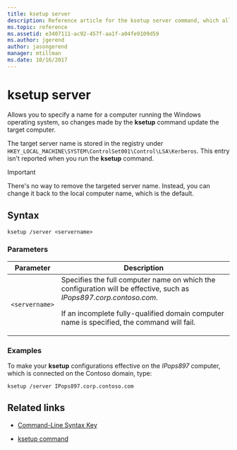 ```yaml
---
title: ksetup server
description: Reference article for the ksetup server command, which allows you to specify a name for a computer running the Windows operating system, so changes made by the ksetup command update the target computer.
ms.topic: reference
ms.assetid: e3407111-ac92-457f-aa1f-a04fe9109d59
ms.author: jgerend
author: jasongerend
manager: mtillman
ms.date: 10/16/2017
---
```


# ksetup server

Allows you to specify a name for a computer running the Windows operating system, so changes made by the **ksetup** command update the target computer.

The target server name is stored in the registry under `HKEY_LOCAL_MACHINE\SYSTEM\ControlSet001\Control\LSA\Kerberos`. This entry isn't reported when you run the **ksetup** command.

> [!IMPORTANT]
> There's no way to remove the targeted server name. Instead, you can change it back to the local computer name, which is the default.

## Syntax

```
ksetup /server <servername>
```

### Parameters

| Parameter | Description |
| --------- | ----------- |
| `<servername>` | Specifies the full computer name on which the configuration will be effective, such as *IPops897.corp.contoso.com*.<p>If an incomplete fully-qualified domain computer name is specified, the command will fail. |

### Examples

To make your **ksetup** configurations effective on the *IPops897* computer, which is connected on the Contoso domain, type:

```
ksetup /server IPops897.corp.contoso.com
```

## Related links

- [Command-Line Syntax Key](command-line-syntax-key.md)

- [ksetup command](ksetup.md)
